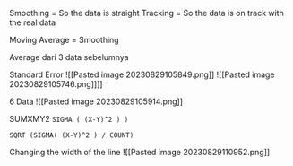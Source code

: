 Smoothing = So the data is straight
Tracking = So the data is on track with the real data

Moving Average = Smoothing

Average dari 3 data sebelumnya

Standard Error
![[Pasted image 20230829105849.png]]
![[Pasted image 20230829105746.png]]]]

6 Data
![[Pasted image 20230829105914.png]]

SUMXMY2
`SIGMA ( (X-Y)^2 ) )`

`SQRT (SIGMA( (X-Y)^2 ) / COUNT)`

Changing the width of the line
![[Pasted image 20230829110952.png]]